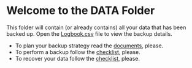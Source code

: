 Welcome to the DATA Folder
==========================

This folder will contain (or already contains) all your data that has been backed up. Open the [Logbook.csv](Logbook.csv) file to view the backup details.

- To plan your backup strategy read the [documents](../docs/), please.
- To perform a backup follow the [checklist](../README.md), please.
- To recover your data follow the [checklist](../README.md), please.
